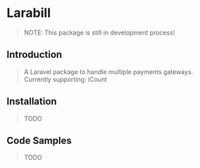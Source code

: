 # Larabill

> NOTE: This package is still in development process!

## Introduction

> A Laravel package to handle multiple payments gateways.  
Currently supporting: iCount

## Installation

> TODO

## Code Samples

> TODO